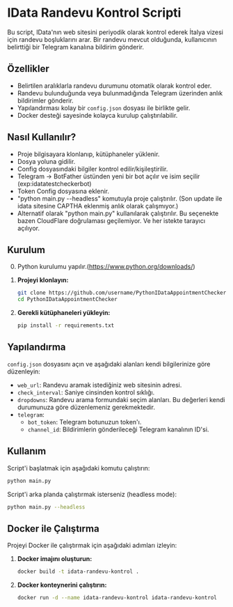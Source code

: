 # IData Randevu Kontrol Scripti

Bu script, IData'nın web sitesini periyodik olarak kontrol ederek İtalya vizesi için randevu boşluklarını arar. 
Bir randevu mevcut olduğunda, kullanıcının belirttiği bir Telegram kanalına bildirim gönderir.

## Özellikler

- Belirtilen aralıklarla randevu durumunu otomatik olarak kontrol eder.
- Randevu bulunduğunda veya bulunmadığında Telegram üzerinden anlık bildirimler gönderir.
- Yapılandırması kolay bir `config.json` dosyası ile birlikte gelir.
- Docker desteği sayesinde kolayca kurulup çalıştırılabilir.

## Nasıl Kullanılır?
- Proje bilgisayara klonlanıp, kütüphaneler yüklenir.
- Dosya yoluna gidilir. 
- Config dosyasındaki bilgiler kontrol edilir/kişileştirilir.
- Telegram -> BotFather üstünden yeni bir bot açılır ve isim seçilir (exp:idatatestcheckerbot)
- Token Config dosyasına eklenir.
- "python main.py --headless" komutuyla proje çalıştırılır. (Son update ile idata sitesine CAPTHA eklenmiş anlık olarak çalışmıyor.)
- Alternatif olarak "python main.py" kullanılarak çalıştırılır. Bu seçenekte bazen CloudFlare doğrulaması geçilemiyor. Ve her istekte tarayıcı açılıyor.

## Kurulum
0. Python kurulumu yapılır.(https://www.python.org/downloads/)

1.  **Projeyi klonlayın:**

    ```bash
    git clone https://github.com/username/PythonIDataAppointmentChecker.git
    cd PythonIDataAppointmentChecker
    ```

2.  **Gerekli kütüphaneleri yükleyin:**

    ```bash
    pip install -r requirements.txt
    ```

## Yapılandırma

`config.json` dosyasını açın ve aşağıdaki alanları kendi bilgilerinize göre düzenleyin:

-   `web_url`: Randevu aramak istediğiniz web sitesinin adresi.
-   `check_interval`: Saniye cinsinden kontrol sıklığı.
-   `dropdowns`: Randevu arama formundaki seçim alanları. Bu değerleri kendi durumunuza göre düzenlemeniz gerekmektedir.
-   `telegram`:
    -   `bot_token`: Telegram botunuzun token'ı.
    -   `channel_id`: Bildirimlerin gönderileceği Telegram kanalının ID'si.

## Kullanım

Script'i başlatmak için aşağıdaki komutu çalıştırın:

```bash
python main.py
```

Script'i arka planda çalıştırmak isterseniz (headless mode):

```bash
python main.py --headless
```

## Docker ile Çalıştırma

Projeyi Docker ile çalıştırmak için aşağıdaki adımları izleyin:

1.  **Docker imajını oluşturun:**

    ```bash
    docker build -t idata-randevu-kontrol .
    ```

2.  **Docker konteynerini çalıştırın:**

    ```bash
    docker run -d --name idata-randevu-kontrol idata-randevu-kontrol
    ```

